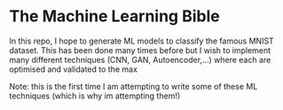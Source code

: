 # The Machine Learning Bible
In this repo, I hope to generate ML models to classify the famous MNIST dataset. This has been done many times before but I wish to implement many different techniques (CNN, GAN, Autoencoder,...) where each are optimised and validated to the max

Note: this is the first time I am attempting to write some of these ML techniques (which is why im attempting them!)
